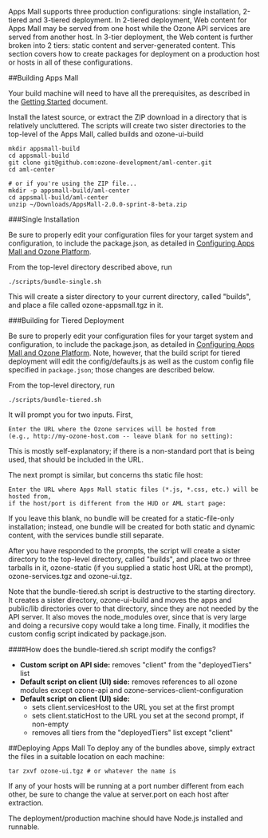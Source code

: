 Apps Mall supports three production configurations: single installation, 2-tiered and 3-tiered deployment.  In 2-tiered deployment, Web content for Apps Mall may be served from one host while the Ozone API services are served from another host.  In 3-tier deployment, the Web content is further broken into 2 tiers: static content and server-generated content.  This section covers how to create packages for deployment on a production host or hosts in all of these configurations.

##Building Apps Mall

Your build machine will need to have all the prerequisites, as described in the [Getting Started](getting-started.md) document.

Install the latest source, or extract the ZIP download in a directory that is relatively uncluttered.  The scripts will create two sister directories to the top-level of the Apps Mall, called builds and ozone-ui-build

```
mkdir appsmall-build
cd appsmall-build
git clone git@github.com:ozone-development/aml-center.git
cd aml-center

# or if you're using the ZIP file...
mkdir -p appsmall-build/aml-center
cd appsmall-build/aml-center
unzip ~/Downloads/AppsMall-2.0.0-sprint-8-beta.zip
```

###Single Installation

Be sure to properly edit your configuration files for your target system and configuration, to include the package.json, as detailed in [Configuring Apps Mall and Ozone Platform](configuration.md).

From the top-level directory described above, run

```
./scripts/bundle-single.sh
```

This will create a sister directory to your current directory, called "builds", and place a file called ozone-appsmall.tgz in it.

###Building for Tiered Deployment

Be sure to properly edit your configuration files for your target system and configuration, to include the package.json, as detailed in [Configuring Apps Mall and Ozone Platform](configuration.md).
Note, however, that the build script for tiered deployment will edit the config/defaults.js as well as the custom config file specified in ```package.json```; those changes are described below.

From the top-level directory, run
```
./scripts/bundle-tiered.sh
```

It will prompt you for two inputs.  First,

```
Enter the URL where the Ozone services will be hosted from
(e.g., http://my-ozone-host.com -- leave blank for no setting):
```

This is mostly self-explanatory; if there is a non-standard port that is being used, that should be included in the URL.

The next prompt is similar, but concerns ths static file host:
```
Enter the URL where Apps Mall static files (*.js, *.css, etc.) will be hosted from,
if the host/port is different from the HUD or AML start page:
```
If you leave this blank, no bundle will be created for a static-file-only installation; instead, one bundle will be created for both static and dynamic content, with the services bundle still separate.

After you have responded to the prompts, the script will create a sister directory to the top-level directory, called "builds", and place two or three tarballs in it, ozone-static (if you supplied a static host URL at the prompt), ozone-services.tgz and ozone-ui.tgz.

Note that the bundle-tiered.sh script is destructive to the starting directory.  It creates a sister directory, ozone-ui-build and moves the apps and public/lib directories over to that directory, since they are not needed by the API server.
It also moves the node_modules over, since that is very large and doing a recursive copy would take a long time.  Finally, it modifies the custom config script indicated by package.json.

####How does the bundle-tiered.sh script modify the configs?
* **Custom script on API side:** removes "client" from the "deployedTiers" list
* **Default script on client (UI) side:** removes references to all ozone modules except ozone-api and ozone-services-client-configuration
* **Default script on client (UI) side:** 
  * sets client.servicesHost to the URL you set at the first prompt
  * sets client.staticHost to the URL you set at the second prompt, if non-empty
  * removes all tiers from the "deployedTiers" list except "client"

##Deploying Apps Mall
To deploy any of the bundles above, simply extract the files in a suitable location on each machine:
```
tar zxvf ozone-ui.tgz # or whatever the name is
```

If any of your hosts will be running at a port number different from each other, be sure to change the value at server.port on each host after extraction.

The deployment/production machine should have Node.js installed and runnable.
